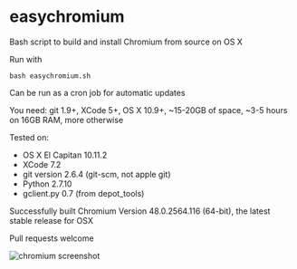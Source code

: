 # easychromium
Bash script to build and install Chromium from source on OS X  

Run with 

    bash easychromium.sh

Can be run as a cron job for automatic updates  

You need: git 1.9+, XCode 5+, OS X 10.9+, ~15-20GB of space, ~3-5 hours on 16GB RAM, more otherwise

Tested on:  
* OS X El Capitan 10.11.2  
* XCode 7.2  
* git version 2.6.4 (git-scm, not apple git)  
* Python 2.7.10  
* gclient.py 0.7 (from depot_tools)  

Successfully built Chromium Version 48.0.2564.116 (64-bit), the latest stable release for OSX

Pull requests welcome  

![chromium screenshot](https://raw.githubusercontent.com/the-bobo/easychromium/master/Chromium%20Screenshot.jpg)
